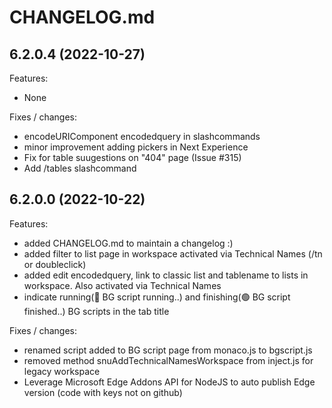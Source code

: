 # CHANGELOG.md

## 6.2.0.4 (2022-10-27)

Features:

  - None

Fixes / changes:

  - encodeURIComponent encodedquery in slashcommands
  - minor improvement adding pickers in Next Experience
  - Fix for table suugestions on "404" page (Issue #315)
  - Add /tables slashcommand
  

## 6.2.0.0 (2022-10-22)

Features:

  - added CHANGELOG.md to maintain a changelog :)
  - added filter to list page in workspace activated via Technical Names (/tn or doubleclick)
  - added edit encodedquery, link to classic list and tablename to lists in workspace. Also activated via Technical Names
  - indicate running(🔴 BG script running..) and finishing(🟢 BG script finished..) BG scripts in the tab title

Fixes / changes:

  - renamed script added to BG script page from monaco.js to bgscript.js
  - removed method snuAddTechnicalNamesWorkspace from inject.js for legacy workspace
  - Leverage Microsoft Edge Addons API for NodeJS to auto publish Edge version
 (code with keys not on github)
